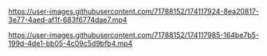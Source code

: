 

https://user-images.githubusercontent.com/71788152/174117924-8ea20817-3e77-4aed-af1f-683f6774dae7.mp4



https://user-images.githubusercontent.com/71788152/174117985-164be7b5-199d-4de1-bb05-4c09c5d9bfb4.mp4

